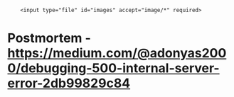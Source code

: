 		<input type="file" id="images" accept="image/*" required>
# Postmortem - https://medium.com/@adonyas2000/debugging-500-internal-server-error-2db99829c84

